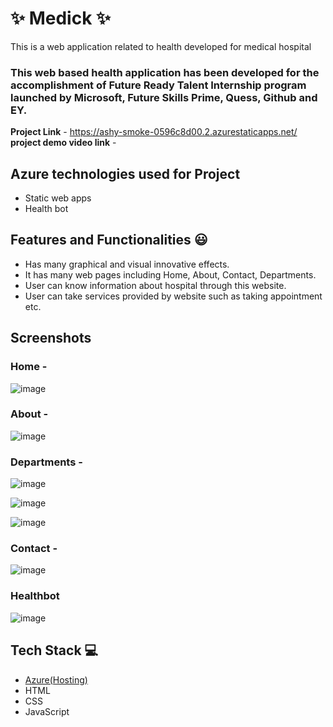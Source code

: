 # ✨ Medick ✨

This is a web application related to health developed for medical hospital

### This web based health application has been developed for the accomplishment of Future Ready Talent Internship program launched by Microsoft, Future Skills Prime, Quess, Github and EY.


**Project Link** - https://ashy-smoke-0596c8d00.2.azurestaticapps.net/
**project demo video link** - 

## Azure technologies used for Project

- Static web apps
- Health bot

## Features and Functionalities 😃

- Has many graphical and visual innovative effects.
- It has many web pages including Home, About, Contact, Departments.
- User can know information about hospital through this website.
- User can take services provided by website such as taking appointment etc.

## Screenshots

### Home -

![image](https://user-images.githubusercontent.com/118153235/209918370-9a0ff43f-c085-4972-b2f6-8278236815a3.png)
### About -

![image](https://user-images.githubusercontent.com/118153235/209918448-e6ecea0c-b935-478d-a9c0-028de3b1811a.png)

### Departments -

![image](https://user-images.githubusercontent.com/118153235/209918498-d7d7b202-82bd-41a7-99a8-f4b622ba6d79.png)

![image](https://user-images.githubusercontent.com/118153235/209918662-dfcb0c0b-3f76-472d-b466-c5fc32987ea7.png)

![image](https://user-images.githubusercontent.com/118153235/209918683-f925e5bd-a9ef-41d4-9a4e-e2e7ff0b67a8.png)


### Contact -

![image](https://user-images.githubusercontent.com/118153235/209918536-a4b6c51e-8e81-4762-bede-a440b70090a9.png)

### Healthbot

![image](https://user-images.githubusercontent.com/118153235/209918607-05f2a9c1-2893-4d2f-b8c6-a8fc3bdf21b8.png)


## Tech Stack 💻

- [Azure(Hosting)](https://azure.microsoft.com/en-in/features/azure-portal/)
- HTML
- CSS
- JavaScript
